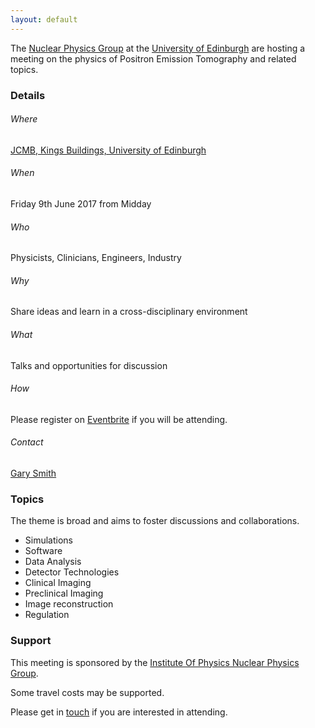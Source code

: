 ```yaml
---
layout: default
---
```


The [Nuclear Physics Group](http://www2.ph.ed.ac.uk/nuclear/) at the [University of Edinburgh](http://www.ed.ac.uk) are hosting a meeting on the physics of Positron Emission Tomography and related topics.

### [](#header-3) Details

###### [](#header-6) Where
[JCMB, Kings Buildings, University of Edinburgh](http://www.ph.ed.ac.uk/about/locations/jcmb)
###### [](#header-6) When
Friday 9th June 2017 from Midday
###### [](#header-6) Who
Physicists, Clinicians, Engineers, Industry
###### [](#header-6) Why
Share ideas and learn in a cross-disciplinary environment
###### [](#header-6) What
Talks and opportunities for discussion
###### [](#header-6) How
Please register on [Eventbrite](https://petinthefuture.eventbrite.co.uk) if you will be attending.
###### [](#header-6) Contact
[Gary Smith](http://www.ph.ed.ac.uk/people/gary-smith)

### [](#header-3) Topics 

The theme is broad and aims to foster discussions and collaborations.

*   Simulations
*   Software
*   Data Analysis
*   Detector Technologies
*   Clinical Imaging
*   Preclinical Imaging
*   Image reconstruction
*   Regulation

### [](#header-3) Support

This meeting is sponsored by the [Institute Of Physics Nuclear Physics Group](http://www.iop.org/activity/groups/subject/np/). 

Some travel costs may be supported. 

Please get in [touch](http://www.ph.ed.ac.uk/people/gary-smith) if you are interested in attending. 
